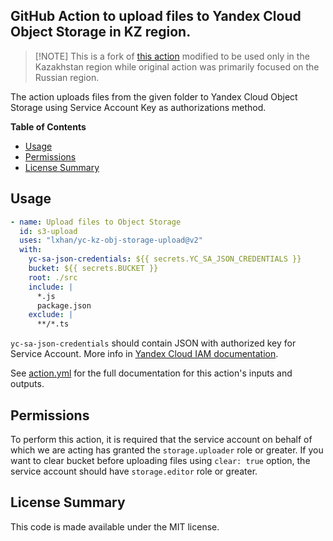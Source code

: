 ## GitHub Action to upload files to Yandex Cloud Object Storage in KZ region.

> [!NOTE] This is a fork of [this action](https://github.com/yc-actions/yc-obj-storage-upload)
> modified to be used only in the Kazakhstan region while original action was primarily focused on the Russian region.

The action uploads files from the given folder to Yandex Cloud Object Storage
using Service Account Key as authorizations method.

**Table of Contents**

<!-- toc -->

- [Usage](#usage)
- [Permissions](#permissions)
- [License Summary](#license-summary)

<!-- tocstop -->

## Usage

```yaml
- name: Upload files to Object Storage
  id: s3-upload
  uses: "lxhan/yc-kz-obj-storage-upload@v2"
  with:
    yc-sa-json-credentials: ${{ secrets.YC_SA_JSON_CREDENTIALS }}
    bucket: ${{ secrets.BUCKET }}
    root: ./src
    include: | 
      *.js
      package.json
    exclude: | 
      **/*.ts
```

`yc-sa-json-credentials` should contain JSON with authorized key for Service
Account. More info in
[Yandex Cloud IAM documentation](https://cloud.yandex.ru/docs/container-registry/operations/authentication#sa-json).

See [action.yml](action.yml) for the full documentation for this action's inputs
and outputs.

## Permissions

To perform this action, it is required that the service account on behalf of
which we are acting has granted the `storage.uploader` role or greater. If you
want to clear bucket before uploading files using `clear: true` option, the
service account should have `storage.editor` role or greater.

## License Summary

This code is made available under the MIT license.
